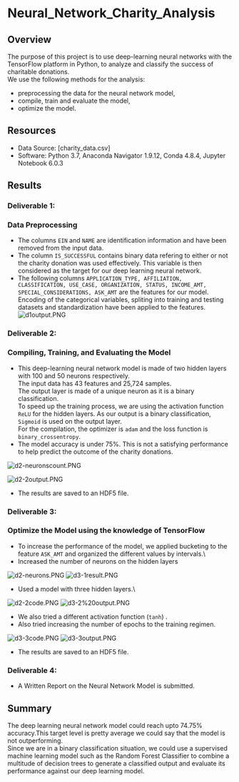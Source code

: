 # Neural_Network_Charity_Analysis

## Overview

The purpose of this project is to use deep-learning neural networks with the TensorFlow platform in Python, to analyze and classify the success of charitable donations.\
We use the following methods for the analysis:
- preprocessing the data for the neural network model,
- compile, train and evaluate the model,
- optimize the model.

## Resources
- Data Source: [charity_data.csv]
- Software: Python 3.7, Anaconda Navigator 1.9.12, Conda 4.8.4, Jupyter Notebook 6.0.3

## Results

### Deliverable 1:
### Data Preprocessing
- The columns `EIN` and `NAME` are identification information and have been removed from the input data.
- The column `IS_SUCCESSFUL` contains binary data refering to either or not the charity donation was used effectively. This variable is then considered as the target for our deep 
  learning neural network.
- The following columns `APPLICATION_TYPE, AFFILIATION, CLASSIFICATION, USE_CASE, ORGANIZATION, STATUS, INCOME_AMT, SPECIAL_CONSIDERATIONS, ASK_AMT` are the features for our model.\
   Encoding of the categorical variables, spliting into training and testing datasets and standardization have been applied to the features.
![d1output.PNG](https://github.com/Praveeja-Sasidharan-Suni/Neural_Network_Charity_Analysis-/blob/main/images/d1output.PNG?raw=true)

### Deliverable 2:
### Compiling, Training, and Evaluating the Model
- This deep-learning neural network model is made of two hidden layers with 100 and 50 neurons respectively.\
The input data has 43 features and 25,724 samples.\
The output layer is made of a unique neuron as it is a binary classification.\
To speed up the training process, we are using the activation function `ReLU` for the hidden layers. As our output is a binary classification, `Sigmoid` is used on the output layer.\
For the compilation, the optimizer is `adam` and the loss function is `binary_crossentropy`.
- The model accuracy is under 75%. This is not a satisfying performance to help predict the outcome of the charity donations.

![d2-neuronscount.PNG](https://github.com/Praveeja-Sasidharan-Suni/Neural_Network_Charity_Analysis-/blob/main/images/d2-neuronscount.PNG?raw=true)

![d2-2output.PNG](https://github.com/Praveeja-Sasidharan-Suni/Neural_Network_Charity_Analysis-/blob/main/images/d2-2output.PNG?raw=true)
- The results are saved to an HDF5 file.

### Deliverable 3:
### Optimize the Model using the knowledge of TensorFlow
- To increase the performance of the model, we applied bucketing to the feature `ASK_AMT` and organized the different values by intervals.\
- Increased the number of neurons on the hidden layers

![d2-neurons.PNG](https://github.com/Praveeja-Sasidharan-Suni/Neural_Network_Charity_Analysis-/blob/main/images/d2-neurons.PNG?raw=true)
![d3-1result.PNG](https://github.com/Praveeja-Sasidharan-Suni/Neural_Network_Charity_Analysis-/blob/main/images/d3-1result.PNG?raw=true)

- Used a model with three hidden layers.\

![d2-2code.PNG](https://github.com/Praveeja-Sasidharan-Suni/Neural_Network_Charity_Analysis-/blob/main/images/d2-2code.PNG?raw=true)
![d3-2%20output.PNG](https://github.com/Praveeja-Sasidharan-Suni/Neural_Network_Charity_Analysis-/blob/main/images/d3-2%20output.PNG?raw=true)

- We also tried a different activation function (`tanh`) .
- Also tried increasing the number of epochs to the training regimen.

![d3-3code.PNG](https://github.com/Praveeja-Sasidharan-Suni/Neural_Network_Charity_Analysis-/blob/main/images/d3-3code.PNG?raw=true)
![d3-3output.PNG](https://github.com/Praveeja-Sasidharan-Suni/Neural_Network_Charity_Analysis-/blob/main/images/d3-3output.PNG?raw=true)

- The results are saved to an HDF5 file.

### Deliverable 4:
- A Written Report on the Neural Network Model is submitted.

## Summary
The deep learning neural network model could reach upto 74.75% accuracy.This target level is pretty average we could say that the model is not outperforming.\
Since we are in a binary classification situation, we could use a supervised machine learning model such as the Random Forest Classifier to combine a multitude of decision trees 
to generate a classified output and evaluate its performance against our deep learning model.
